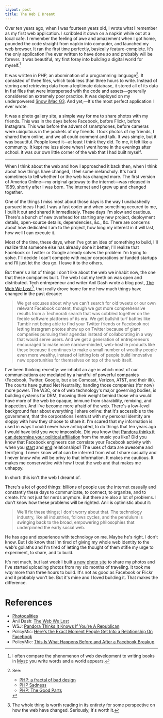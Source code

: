 ```yaml
---
layout: post
title: The Web I Dreamt
---
```


Over ten years ago, when I was fourteen years old, I wrote what I remember as my first web application. I scribbled it down on a napkin while out at a local cafe. I remember the feeling of awe and amazement when I got home, pounded the code straight from napkin into computer, and launched my web browser. It ran the first time perfectly, basically feature-complete. It's the only application I've ever written to have done so and probably will be forever. It was beautiful, my first foray into building a digital world for myself.[^myst]

It was written in PHP, an abomination of a programming language[^php]. It consisted of three files, which took less than three hours to write. Instead of storing and retrieving data from a legitimate database, it stored all of its data in flat files that were interspersed with the code and assets—generally considered an extremely poor practice. It was deployed on my underpowered [Snow iMac G3](http://www.everymac.com/systems/apple/imac/specs/imac_600_graphite.html). And yet,—It's the most perfect application I ever wrote.

It was a photo gallery site, a simple way for me to share photos with my friends. This was in the days before Facebook, before Flickr, before Instagram. This was before the advent of smartphones, before cameras were ubiquitous in the pockets of my friends. I took photos of my friends, I shared them online, and we all could comment and talk. It was simple, but it was beautiful. People loved it—at least I think they did. To me, it felt like a community. It kept me less alone when I went home in the evenings after school. It was our own little corner of the web that I had built myself.

* * *

When I think about the web and how I approached it back then, when I think about how things have changed, I feel some melancholy. It's hard sometimes to tell whether I or the web has changed more. The first version of America Online—my original gateway to the internet—was released in 1989, shortly after I was born. The internet and I grew up and changed together.

One of the things I miss most about those days is the way I unabashedly pursued ideas I had. I was a fast coder and when something occured to me, I built it out and shared it immediately. These days I'm slow and cautious. There's a bunch of new overhead for starting any new project, deployment details, open-source details, dependencies, &c., &c. There are concerns about how dedicated I am to the project, how long my interest in it will last, how well I can execute it.

Most of the time, these days, when I've got an idea of something to build, I'll realize that someone else has already done it better; I'll realize that Facebook or Twitter or Google already solves the problem I'm trying to solve. I'll decide I can't compete with major corporations or funded startups and I'll just let the idea go. I leave it to the others.


But there's a lot of things I don't like about the web we inhabit now, the one that these companies built. The web I cut my teeth on was open and distributed. Tech entrepreneur and writer Anil Dash wrote a blog post, [The Web We Lost](http://dashes.com/anil/2012/12/the-web-we-lost.html)[^anil], that really drove home for me how much things have changed in the past decade:

> We get excuses about why we can't search for old tweets or our own relevant Facebook content, though we got more comprehensive results from a Technorati search that was cobbled together on the feeble software platforms of its era. We get bullshit turf battles like Tumblr not being able to find your Twitter friends or Facebook not letting Instagram photos show up on Twitter because of giant companies pursuing their agendas instead of collaborating in a way that would serve users. And we get a generation of entrepreneurs encouraged to make more narrow-minded, web-hostile products like these because it continues to make a small number of wealthy people even more wealthy, instead of letting lots of people build innovative new opportunities for themselves on top of the web itself.

I've been thinking recently: we inhabit an age in which most of our communications are mediated by a handful of powerful companies (Facebook, Twitter, Google, but also Comcast, Verizon, AT&T, and their ilk). The courts have gutted Net Neutrality, handing those companies (for now) more power. The W3C, one of web technology's major governing bodies, is building systems for DRM, throwing their weight behind those who would have more of the web be opaque, immune from sharability, remixing, and inspection. And I've become more afraid of the web. There's a low-level background fear about everything I share online: that it's accessible to the government, that the corporations I entrust with my personal identity are sloppy with how they choose to share it. I'm scared that my information is used in ways I could never have anticipated, to do things that ten years ago I would have told you were impossible. Did you know that [Pandora thinks it can determine your political affiliation](http://online.wsj.com/news/articles/SB10001424052702304315004579381393567130078) from the music you like? Did you know that Facebook engineers can correlate your Facebook activity with when you [start](http://www.policymic.com/articles/82535/here-s-the-exact-moment-people-get-into-a-relationship-on-facebook) and [end](http://www.policymic.com/articles/82885/this-is-what-happens-before-and-after-a-facebook-breakup) relationships? The uses of data are awesome and terrifying. I never know what can be inferred from what I share casually and I never know who will be privy to that information. It makes me cautious. It makes me conservative with how I treat the web and that makes me unhappy.

In short: this isn't the web I dreamt of.

There's a lot of good things: billions of people use the internet casually and constantly these days to communicate, to connect, to organize, and to create. It's not just for nerds anymore. But there are also a lot of problems. I don't know how these problems will be righted. Anil is optimistic about it:

> We'll fix these things; I don't worry about that. The technology industry, like all industries, follows cycles, and the pendulum is swinging back to the broad, empowering philosophies that underpinned the early social web.

He has age and experience with technology on me. Maybe he's right. I don't know. But I do know that I'm tired of giving my whole web identity to the web's goliaths and I'm tired of letting the thought of them stifle my urge to experiment, to share, and to build.

It's not much, but last week I built [a new photo site](http://photos.whimsicaliti.es/harris/) to share my photos and I've started uploading photos from my six months of traveling. It took me *way* more than three hours to build. It's not as good as Facebook or Flickr and it probably won't be. But it's mine and I loved building it. That makes the difference.

# References

* [Photocalities](http://photos.whimsicaliti.es/harris/)
* Anil Dash: [The Web We Lost](http://dashes.com/anil/2012/12/the-web-we-lost.html)
* WSJ: [Pandora Thinks It Knows If You're A Republican](http://online.wsj.com/news/articles/SB10001424052702304315004579381393567130078)
* PolicyMic: [Here's the Exact Moment People Get Into a Relationship On Facebook](http://www.policymic.com/articles/82535/here-s-the-exact-moment-people-get-into-a-relationship-on-facebook)
* PolicyMic: [This Is What Happens Before and After a Facebook Breakup](http://www.policymic.com/articles/82885/this-is-what-happens-before-and-after-a-facebook-breakup)

[^myst]:

	I often compare the phenomenon of web development to writing books in [Myst](http://en.wikipedia.org/wiki/Myst): you write words and a world appears.

[^php]:

	See:

	* [PHP: a fractal of bad design](http://me.veekun.com/blog/2012/04/09/php-a-fractal-of-bad-design/)
	* [PHP Sadness](http://phpsadness.com/)
	* [PHP: The Good Parts](https://twitter.com/TomNomNom/status/195304317601849344)

[^anil]:

	The whole thing is worth reading in its entirety for some perspective on how the web have changed. Seriously, it's worth it.